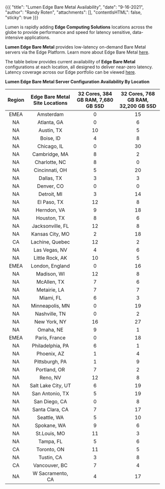 {{{
  "title": "Lumen Edge Bare Metal Availability",
  "date": "9-16-2021",
  "author": "Randy Roten",
  "attachments": [],
  "contentIsHTML": false,
  "sticky": true
}}}

Lumen is rapidly adding **Edge Computing Solutions** locations across the globe to provide performance and speed for latency sensitive, data-intensive applications.

**Lumen Edge Bare Metal** provides low-latency on-demand Bare Metal servers via the Edge Platform. Learn more about Edge Bare Metal [here](/edge-computing-solutions/edge-bare-metal/).

The table below provides current availability of **Edge Bare Metal** configurations at each location, all designed to deliver near-zero latency. Latency coverage across our Edge portfolio can be viewed [here](https://www.lumen.com/en-us/resources/network-maps.html#edge-roadmap).

**Lumen Edge Bare Metal Server Configuration Availability By Location**

**Region**|**Edge Bare Metal Site Locations**|**32 Cores, 384 GB RAM, 7,680 GB SSD**|**32 Cores, 768 GB RAM, 32,200 GB SSD**
:----------:|:-----------------:|:------------------:|:-------------------------:|
EMEA|Amsterdam|0|15
NA|Atlanta, GA|0|6
NA|Austin, TX|10|5
NA|Boise, ID|4|8
NA|Chicago, IL|0|30
NA|Cambridge, MA|8|2
NA|Charlotte, NC|8|0
NA|Cincinnati, OH|5|20
NA|Dallas, TX|3|3
NA|Denver, CO|0|0
NA|Detroit, MI|3|14
NA|El Paso, TX|12|8
NA|Herndon, VA|9|18
NA|Houston, TX|8|6
NA|Jacksonville, FL|12|8
NA|Kansas City, MO|2|18
CA|Lachine, Quebec|12|2
NA|Las Vegas, NV|4|6
NA|Little Rock, AK|10|5
EMEA|London, England|0|16
NA|Madison, WI|12|8
NA|McAllen, TX|7|6
NA|Metairie, LA|7|7
NA|Miami, FL|6|3
NA|Minneapolis, MN|0|19
NA|Nashville, TN|0|2
NA|New York, NY|16|27
NA|Omaha, NE|9|1
EMEA|Paris, France|0|18
NA|Philadelphia, PA|6|1
NA|Phoenix, AZ|1|4
NA|Pittsburgh, PA|1|9
NA|Portland, OR|7|2
NA|Reno, NV|12|8
NA|Salt Lake City, UT|6|19
NA|San Antonio, TX|5|19
NA|San Diego, CA|0|8
NA|Santa Clara, CA|7|17
NA|Seattle, WA|5|10
NA|Spokane, WA|9|6
NA|St.Louis, MO|11|3
NA|Tampa, FL|5|6
CA|Toronto, ON|11|5
NA|Tustin, CA|3|8
CA|Vancouver, BC|7|4
NA|W Sacramento, CA|4|17
